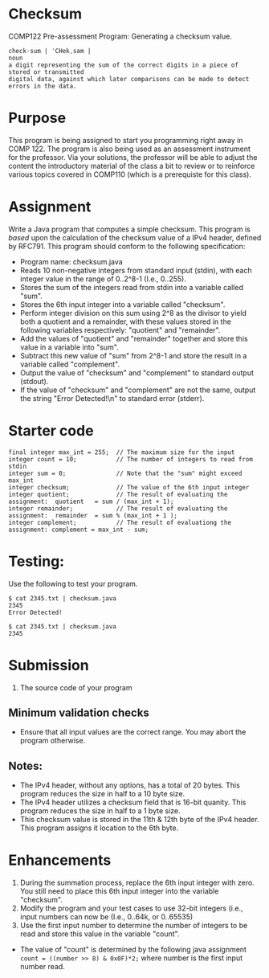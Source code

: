 # Checksum
COMP122 Pre-assessment Program: Generating a checksum value.

```
check·sum | ˈCHekˌsəm |
noun
a digit representing the sum of the correct digits in a piece of stored or transmitted 
digital data, against which later comparisons can be made to detect errors in the data.
```


# Purpose
This program is being assigned to start you programming right away in COMP 122.  The program is also being used as an assessment instrument for the professor.  Via your solutions, the professor will be able to adjust the content the introductory material of the class a bit to review or to reinforce various topics covered in COMP110 (which is a prerequiste for this class). 


# Assignment
Write a Java program that computes a simple checksum.  This program is *based* upon the calculation of the checksum value of a IPv4 header, defined by RFC791. This program should conform to the following specification:

* Program name: checksum.java
* Reads 10 non-negative integers from standard input (stdin), with each integer value in the range of 0..2^8-1 (I.e., 0..255).
* Stores the sum of the integers read from stdin into a variable called "sum".
* Stores the 6th input integer into a variable called "checksum".
* Perform integer division on this sum using 2^8 as the divisor to yield both a quotient and a remainder, with these values stored in the following variables respectively: "quotient" and "remainder".
* Add the values of "quotient" and "remainder" together and store this value in a variable into "sum".
* Subtract this new value of "sum" from 2^8-1 and store the result in a variable called "complement".
* Output the value of "checksum" and "complement" to standard output (stdout).
* If the value of "checksum" and "complement" are not the same, output the string "Error Detected!\n" to standard error (stderr).

# Starter code

```
final integer max_int = 255;  // The maximum size for the input
integer count = 10;           // The number of integers to read from stdin
integer sum = 0;              // Note that the "sum" might exceed max_int
integer checksum;             // The value of the 6th input integer
integer quotient;             // The result of evaluating the assignment:  quotient   = sum / (max_int + 1);
integer remainder;            // The result of evaluating the assignment:  remainder  = sum % (max_int + 1 );
integer complement;           // The result of evaluationg the assignment: complement = max_int - sum;
```

# Testing:
Use the following to test your program.

```
$ cat 2345.txt | checksum.java
2345
Error Detected!
```
```
$ cat 2345.txt | checksum.java
2345
```

# Submission
1. The source code of your program


## Minimum validation checks
* Ensure that all input values are the correct range.  You may abort the program otherwise.

## Notes:
* The IPv4 header, without any options, has a total of 20 bytes. This program reduces the size in half to a 10 byte size.
* The IPv4 header utilizes a checksum field that is 16-bit quanity. This program reduces the size in half to a 1 byte size.
* This checksum value is stored in the 11th & 12th byte of the IPv4 header. This program assigns it location to the 6th byte.

# Enhancements
1. During the summation process, replace the 6th input integer with zero. You still need to place this 6th input integer into the variable "checksum".
1. Modify the program and your test cases to use 32-bit integers (i.e., input numbers can now be (I.e., 0..64k, or 0..65535)
1. Use the first input number to determine the number of integers to be read and store this value in the variable "count".  
  * The value of "count" is determined by the following java assignment `count = ((number >> 8) & 0x0F)*2;` where number is the first input number read.


